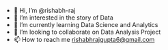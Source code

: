 - 👋 Hi, I’m @rishabh-raj
- 👀 I’m interested in the story of Data
- 🌱 I’m currently learning Data Science and Analytics
- 💞️ I’m looking to collaborate on Data Analysis Project
- 📫 How to reach me rishabhrajgupta6@gmail.com

<!---
rishabh-raj/rishabh-raj is a ✨ special ✨ repository because its `README.md` (this file) appears on your GitHub profile.
You can click the Preview link to take a look at your changes.
--->
